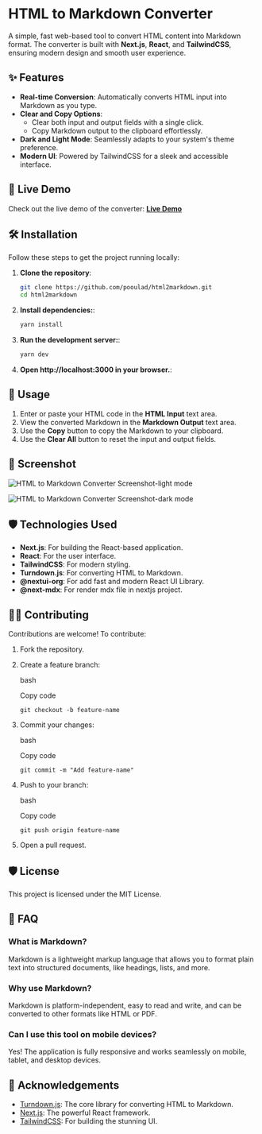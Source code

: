 # HTML to Markdown Converter

A simple, fast web-based tool to convert HTML content into Markdown format. The converter is built with **Next.js**, **React**, and **TailwindCSS**, ensuring modern design and smooth user experience.

## ✨ Features

- **Real-time Conversion**: Automatically converts HTML input into Markdown as you type.
- **Clear and Copy Options**: 
  - Clear both input and output fields with a single click.
  - Copy Markdown output to the clipboard effortlessly.
- **Dark and Light Mode**: Seamlessly adapts to your system's theme preference.
- **Modern UI**: Powered by TailwindCSS for a sleek and accessible interface.

## 🚀 Live Demo

Check out the live demo of the converter: **[Live Demo](https://html2markdown-online.vercel.app/)**

## 🛠 Installation

Follow these steps to get the project running locally:

1. **Clone the repository**:
   ```bash
   git clone https://github.com/pooulad/html2markdown.git
   cd html2markdown
   ```

2. **Install dependencies:**:
   ```bash
   yarn install
   ```

3. **Run the development server:**:
   ```bash
   yarn dev
   ```

4. **Open http://localhost:3000 in your browser.**:

## 📄 Usage

1.  Enter or paste your HTML code in the **HTML Input** text area.
2.  View the converted Markdown in the **Markdown Output** text area.
3.  Use the **Copy** button to copy the Markdown to your clipboard.
4.  Use the **Clear All** button to reset the input and output fields.

## 🌄 Screenshot

![HTML to Markdown Converter Screenshot-light mode](https://github.com/pooulad/html2markdown/blob/main/assets/images/screenshot_light.png)

![HTML to Markdown Converter Screenshot-dark mode](https://github.com/pooulad/html2markdown/blob/main/assets/images/screenshot_dark.png)

## 🛡️ Technologies Used

-   **Next.js**: For building the React-based application.
-   **React**: For the user interface.
-   **TailwindCSS**: For modern styling.
-   **Turndown.js**: For converting HTML to Markdown.
-   **@nextui-org**: For add fast and modern React UI Library.
-   **@next-mdx**: For render mdx file in nextjs project.

## 👨‍💻 Contributing

Contributions are welcome! To contribute:

1.  Fork the repository.
2.  Create a feature branch:

    bash

    Copy code

    `git checkout -b feature-name`

3.  Commit your changes:

    bash

    Copy code

    `git commit -m "Add feature-name"`

4.  Push to your branch:

    bash

    Copy code

    `git push origin feature-name`

5.  Open a pull request.

## 🛡️ License

This project is licensed under the MIT License.

## 💬 FAQ

### What is Markdown?

Markdown is a lightweight markup language that allows you to format plain text into structured documents, like headings, lists, and more.

### Why use Markdown?

Markdown is platform-independent, easy to read and write, and can be converted to other formats like HTML or PDF.

### Can I use this tool on mobile devices?

Yes! The application is fully responsive and works seamlessly on mobile, tablet, and desktop devices.

## 🌟 Acknowledgements

-   [Turndown.js](https://github.com/domchristie/turndown): The core library for converting HTML to Markdown.
-   [Next.js](https://nextjs.org/): The powerful React framework.
-   [TailwindCSS](https://tailwindcss.com/): For building the stunning UI.
